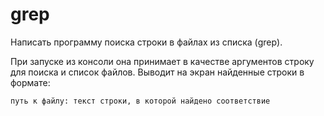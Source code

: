 # grep

Написать программу поиска строки в файлах из списка (grep).

При запуске из консоли она принимает в качестве аргументов строку для поиска и список файлов.
Выводит на экран найденные строки в формате:

`путь к файлу: текст строки, в которой найдено соответствие`
